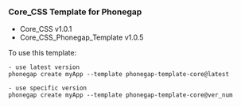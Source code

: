 ### Core_CSS Template for Phonegap

  * Core_CSS v1.0.1
  * Core_CSS_Phonegap_Template v1.0.5


 To use this template:

    - use latest version
	phonegap create myApp --template phonegap-template-core@latest
	
	- use specific version
	phonegap create myApp --template phonegap-template-core@ver_num